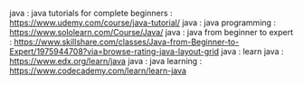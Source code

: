 java : java tutorials for complete beginners : https://www.udemy.com/course/java-tutorial/
java : java programming : https://www.sololearn.com/Course/Java/
java : java from beginner to expert : https://www.skillshare.com/classes/Java-from-Beginner-to-Expert/1975944708?via=browse-rating-java-layout-grid
java : learn java : https://www.edx.org/learn/java
java : java learning : https://www.codecademy.com/learn/learn-java
